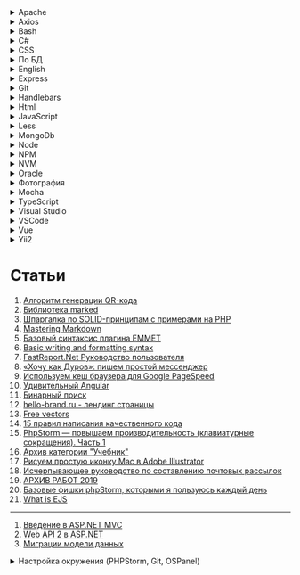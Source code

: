<details>
	<summary>Apache</summary>

1. [Настройка кэширования через файл .htaccess](https://www.netangels.ru/support/hosting-old/htaccess-cache/)
</details>
<details>
	<summary>Axios</summary>

1. [Используем Axios для доступа к API](https://ru.vuejs.org/v2/cookbook/using-axios-to-consume-apis.html)
1. [axios](https://github.com/axios/axios)
</details>
<details>
	<summary>Bash</summary>

1. [Bash-скрипты: начало](https://habr.com/ru/company/ruvds/blog/325522/)
1. [How to Use sed to Find and Replace String in Files](https://linuxize.com/post/how-to-use-sed-to-find-and-replace-string-in-files/)
1. [Developing in WSL](https://code.visualstudio.com/docs/remote/wsl)
1. [Bash Debug](https://marketplace.visualstudio.com/items?itemName=rogalmic.bash-debug)
1. [Как запустить файл .sh или Shell скрипт в Windows 10](https://itsecforu.ru/2019/07/15/%F0%9F%94%A9-%D0%BA%D0%B0%D0%BA-%D0%B7%D0%B0%D0%BF%D1%83%D1%81%D1%82%D0%B8%D1%82%D1%8C-%D1%84%D0%B0%D0%B9%D0%BB-sh-%D0%B8%D0%BB%D0%B8-shell-%D1%81%D0%BA%D1%80%D0%B8%D0%BF%D1%82-%D0%B2-windows-10/)
1. [Массивы bash](https://habr.com/ru/sandbox/102954/)
1. [Lesson 2. Bash Commands to Manage Directories and Files](https://www.earthdatascience.org/courses/intro-to-earth-data-science/open-reproducible-science/bash/bash-commands-to-manage-directories-files/)
1. [Поиск файлов с помощью find](https://www.opennet.ru/docs/RUS/linux_base/node149.html)
1. [How to Compare Strings in Bash](https://linuxize.com/post/how-to-compare-strings-in-bash/)
1. [Sed - An Introduction and Tutorial by Bruce Barnett](https://www.grymoire.com/Unix/Sed.html#uh-37)
1. [Как вывести файлы директории в консоли при помощи ls BASH](http://trainingweb.ru/page/output-files-directory-in-console-using-ls-bash)
</details>
<details>
	<summary>C#</summary>

1. [Состояние сеанса](https://professorweb.ru/my/ASP_NET/base/level5/5_4.php)
1. [Практическое руководство. Изменение деревьев выражений (C#)](https://docs.microsoft.com/ru-ru/dotnet/csharp/programming-guide/concepts/expression-trees/how-to-modify-expression-trees)
1. [Миграции модели данных](https://professorweb.ru/my/entity-framework/6/level2/2_11.php)
1. [Entity Framework rollback and remove bad migration](https://stackoverflow.com/questions/22680446/entity-framework-rollback-and-remove-bad-migration)

# Библиотеки / сайты

> Bogus
1. [Bogus](https://github.com/bchavez/Bogus)
1. [Creating a .NET Core API](https://dev.to/integerman/creating-a-net-core-api-3n6d)
1. [Mocking Data with Bogus](https://dev.to/integerman/mocking-data-with-bogus-25ac)

> Metanit
1. [Введение в C#](https://metanit.com/sharp/tutorial/1.1.php)
1. [Web API 2 в ASP.NET](https://metanit.com/sharp/aspnet_webapi/1.1.php)
1. [Введение в Entity Framework](https://metanit.com/sharp/entityframework/1.1.php)
1. [Работа с классом Task](https://metanit.com/sharp/tutorial/12.2.php)
1. [Aсинхронное программирование](https://metanit.com/sharp/tutorial/13.3.php)
1. [Введение в ASP.NET MVC](https://metanit.com/sharp/mvc/1.1.php)
1. [Web API 2 в ASP.NET](https://metanit.com/sharp/aspnet_webapi/1.1.php)
1. [Миграции модели данных](https://professorweb.ru/my/entity-framework/6/level2/2_11.php)
</details>
<details>
	<summary>CSS</summary>

1. [Полное руководство по CSS Grid](https://tuhub.ru/posts/css-grid-complete-guide)
1. [Иконочный шрифт Ionicons](https://ionicons.com/)
1. [Шрифт Даниэль Карлмац](https://www.google.ru/search?q=%D0%94%D0%B0%D0%BD%D0%B8%D1%8D%D0%BB%D1%8C+%D0%9A%D0%B0%D1%80%D0%BB%D0%BC%D0%B0%D1%82%D1%86&newwindow=1&source=lnms&tbm=isch&sa=X&ved=0ahUKEwjWhfv2wPDaAhXhApoKHd_aClYQ_AUICigB&biw=1920&bih=989)
1. [How to Center an Absolutely Positioned Element Using CSS](https://www.sitepoint.com/css-center-position-absolute-div/)
1. [ИЗУЧАЕМ CSS-ПОЗИЦИОНИРОВАНИЕ ЗА 10 ШАГОВ](http://dreamhelg.ru/2011/02/css-position-in-10-steps/)
1. [30 CSS-фреймворков для адаптивного веб-дизайна](https://habr.com/ru/post/156747/)
</details>
<details>
	<summary>По БД</summary>

1. [Как работает реляционная БД](https://habr.com/ru/company/mailru/blog/266811/)
1. [Обзор типов индексов Oracle, MySQL, PostgreSQL, MS SQL](https://habr.com/ru/post/102785/)

<details>
	<summary>Обход дерева в MySQL через пределы</summary>

```sql
--вниз

SELECT
  node.*
FROM
  test AS node, test AS parent
WHERE
  node.l BETWEEN parent.l AND parent.r
  AND parent.id = 2
ORDER BY
  node.id;
  
-------------------
  
--вверх

SELECT
  node.*
FROM
  test AS node, test AS parent
WHERE
  parent.l BETWEEN node.l AND node.r
  AND parent.id = 9
ORDER BY
  node.id;
  
-------------------
-- Выводим каталоги до всех листов
-- Выводим только те узлы которые активны. Если узел является не активным не выводим его детей
SELECT
  	node.*
FROM
  	igi_CATALOG AS node, igi_CATALOG AS parent
WHERE
  	node.LEFT BETWEEN parent.LEFT AND parent.RIGHT
  	AND parent.ID = 6
	-- Надстройка. Выводить только следующий уровень каталога, листья которого выводим
	-- AND (parent.LEVEL + 1) >= node.LEVEL
	-- Надстройка. Не выводить каталог, который 
	-- AND node.ID != parent.ID
  	AND 1 = (
  		-- Проверяем узлы если есть в цепочке до корня не активные элементы то не выводим данный узел
  		-- если 1 то выводим
		SELECT
		  	IF((COUNT(*) - SUM(sub_parent.ACTIVE_FLAG)) = 0, 1, 0) AS IS_CATALOG
		FROM
		  	igi_CATALOG AS sub_node, igi_CATALOG AS sub_parent
		WHERE
		  	sub_node.LEFT BETWEEN sub_parent.LEFT AND sub_parent.RIGHT
		  	AND sub_node.ID = node.ID
	)
ORDER BY
  	node.ID;
	
-----------------------------------------
-- Проверяем каталог. Если его родители не активны, то не выводим его
SELECT
	IF((COUNT(*) - SUM(parent.ACTIVE_FLAG)) = 0, 1, 0) AS IS_CATALOG
FROM
  	igi_CATALOG AS node, igi_CATALOG AS parent
WHERE
  	node.LEFT BETWEEN parent.LEFT AND parent.RIGHT
AND node.ID = 21

-----------------
-- Выводим продукт. Если каталог не активен продукт не выводиться.
-- Если родитель не активен каталога в котором лежит продукт, то продукт не выводиться
SELECT
	product.*
FROM
	igi_PRODUCT AS product
WHERE
	product.ID = 1
	AND 1 = (
		-- Проверяем каталог. Если его родители не активны, то не выводим его
		SELECT
			IF((COUNT(*) - SUM(parent.ACTIVE_FLAG)) = 0, 1, 0) AS IS_CATALOG
		FROM
		  	igi_CATALOG AS node, igi_CATALOG AS parent
		WHERE
		  	node.LEFT BETWEEN parent.LEFT AND parent.RIGHT
		AND node.ID = product.ID_CATALOG
	);

	
------------------
-- Вывести все продукты всех узлов каталога
SELECT
	product.*
FROM
	igi_PRODUCT AS product
WHERE
	product.ID_CATALOG IN (
		-- Выводим каталоги до всех листов
		-- Выводим только те узлы которые активны. Если узел является не активным не выводим его детей
		SELECT
		  	node.ID
		FROM
		  	igi_CATALOG AS node, igi_CATALOG AS parent
		WHERE
		  	node.LEFT BETWEEN parent.LEFT AND parent.RIGHT
		  	AND parent.ID = 1
			-- Надстройка. Выводить только следующий уровень каталога, листья которого выводим
			-- AND (parent.LEVEL + 1) >= node.LEVEL
			-- Надстройка. Не выводить каталог, который 
			-- AND node.ID != parent.ID
		  	AND 1 = (
		  		-- Проверяем узлы если есть в цепочке до корня не активные элементы то не выводим данный узел
		  		-- если 1 то выводим
				SELECT
				  	IF((COUNT(*) - SUM(sub_parent.ACTIVE_FLAG)) = 0, 1, 0) AS IS_CATALOG
				FROM
				  	igi_CATALOG AS sub_node, igi_CATALOG AS sub_parent
				WHERE
				  	sub_node.LEFT BETWEEN sub_parent.LEFT AND sub_parent.RIGHT
				  	AND sub_node.ID = node.ID
			)
		ORDER BY
		  	node.ID
	)
```
</details>
</details>
<details>
	<summary>English</summary>

1. [Глаголы will и shall в английском языке](https://catchenglish.ru/grammatika/shall-i-will.html)
1. [5 простых правил порядка слов в английском](https://skyeng.ru/articles/5-prostyh-pravil-poryadka-slov-v-anglijskom)
1. [Порядок слов в английском языке: правила построения предложений](https://engblog.ru/construction-of-sentences)
1. [Разница между Past Simple и Past Continuous](https://www.start2study.ru/english-grammar/past-simple-past-continuous/)
1. [Present Simple vs Present Continuous – правила и отличия](https://obrazovaka.ru/english/present-simple-vs-present-continuous-pravila.html)
1. [Все времена глагола в английском языке](https://skyeng.ru/articles/vse-vremena-glagola-v-anglijskom-yazyke)
1. [Модальные глаголы](https://www.native-english.ru/grammar/modal-verbs)
</details>
<details>
	<summary>Express</summary>

1. [Express](http://expressjs.com/ru/)
</details>
<details>
	<summary>Git</summary>

1. [Есть ли отличие в командах rm --cached и reset HEAD?](https://toster.ru/q/452518)
2. [Book](https://git-scm.com/book/ru/v2)
3. [Как в Git удалить файлы из индекса, не удаляя их в рабочей директории](https://webhamster.ru/mytetrashare/index/mtb0/1518440234z6ace7z0ae)
</details>
<details>
	<summary>Handlebars</summary>

1. [Handlebars](https://handlebarsjs.com/)
1. [Создание собственных хелперов в Handlebars.js](https://getinstance.info/articles/tools/custom-handlebars-helpers/)
</details>
<details>
	<summary>Html</summary>

1. [Особенности загрузки файлов на HTML5](https://habr.com/ru/post/154097/)
1. [FileSystem API&File API: разбираемся и используем](https://habr.com/ru/post/112286/)
1. [HTML-формы. Взгляд бэкенд-разработчика](https://habr.com/ru/post/236837/)
</details>
<details>
	<summary>JavaScript</summary>

1. [Создание и вызов событий](https://developer.mozilla.org/ru/docs/Web/Guide/Events/%D0%A1%D0%BE%D0%B7%D0%B4%D0%B0%D0%BD%D0%B8%D0%B5_%D0%B8_%D0%B2%D1%8B%D0%B7%D0%BE%D0%B2_%D1%81%D0%BE%D0%B1%D1%8B%D1%82%D0%B8%D0%B9)
1. [Всплытие и перехват](https://learn.javascript.ru/event-bubbling)
1. [Event.preventDefault()](https://developer.mozilla.org/ru/docs/Web/API/Event/preventDefault)
1. [Event.stopPropagation()](https://developer.mozilla.org/ru/docs/Web/API/Event/stopPropagation)
1. [Метод EventTarget.addEventListener()](https://developer.mozilla.org/ru/docs/Web/API/EventTarget/addEventListener)
1. [WebSocket](https://learn.javascript.ru/websockets)
1. [Пара двойников](http://jsraccoon.ru/exercise-double)
1. [3 Ways to clone objects in JavaScript](https://medium.com/better-programming/3-ways-to-clone-objects-in-javascript-f752d148054d)
1. [Дескрипторы, геттеры и сеттеры свойств](https://learn.javascript.ru/descriptors-getters-setters)
1. [Революция дата-байндинга с Object.Observe()](https://habr.com/ru/post/225065/)
1. [Object.prototype.watch()](https://developer.mozilla.org/ru/docs/Web/JavaScript/Reference/Global_Objects/Object/watch)
1. [Object.observe()](https://developer.mozilla.org/ru/docs/Web/JavaScript/Reference/Global_Objects/Object/observe)
1. [MutationObserver](https://developer.mozilla.org/ru/docs/Web/API/MutationObserver)

# Статьи

1. [Вы не знаете JS (серия книг)](https://github.com/azat-io/you-dont-know-js-ru)
1. [Джедайские приемы на JavaScript: магические свойства транслятора событий](https://tproger.ru/translations/event-emitter-javascript/)
1. [Как работает JS: WebSocket и HTTP/2+SSE. Что выбрать?](https://habr.com/ru/company/ruvds/blog/342346/)
1. [Подборка из 15 лучших JavaScript-фреймворков для фронтенд-разработки](https://tproger.ru/digest/top-javascript-frontend-frameworks/)
1. [ES6: Интерполяция](http://jsraccoon.ru/es6-interpolation)
1. [Работа с файлами в JavaScript, Часть 2: FileReader](https://xdan.ru/working-with-files-in-javascript-part-2-filereader.html)
1. [15 советов по написанию самодокументируемого кода (на примере JavaScript)](https://tproger.ru/articles/15-tips-selfdoc-js/)
1. [Выразительный JavaScript: Модули](https://habr.com/ru/post/243273/)
1. [jStorage: замена стандартным cookies или как еще хранить данные на стороне клиента](http://csslike.me/jstorage-zamena-standartny-m-cookies-ili-kak-eshhe-hranit-danny-e-na-storone-klienta/)
1. [Долой callback hell или как работают promises?](https://zserge.wordpress.com/2013/10/17/%D0%B4%D0%BE%D0%BB%D0%BE%D0%B9-callback-hell-%D0%B8%D0%BB%D0%B8-%D0%BA%D0%B0%D0%BA-%D1%80%D0%B0%D0%B1%D0%BE%D1%82%D0%B0%D1%8E%D1%82-promises/)
1. [Разбираем WTF задачки в JavaScript](https://habr.com/ru/post/479496/)

# Библиотеки

> Gulp

1. [Основы использования Gulp для сборки JavaScript-приложений](https://getinstance.info/articles/tools/introduction-to-gulp/)
1. [GulpJS — фантастически быстрый сборщик проектов](https://habr.com/ru/post/208890/)
1. [Gulp-imagemin - оптимизация изображений в Gulp](http://gearmobile.github.io/gulp/gulp-imagemin/)

> lodash

1. [Lodash](https://lodash.com/)

> Node
1. [Скринкаст по Node.js](https://learn.javascript.ru/screencast/nodejs)

<details>
	<summary>Качаем изображения JavaScript</summary>

```javascript
$.get('/', function (data) {
  var t = data.match(/(images\/portfolio).*?.jpg/gi);
  var a = [];
  t.forEach(function (item, i, t) {
    a.push('http://repnitskaya.ru/' + item);
  });
  a.forEach(function (item, i, a) {
     var aTag = document.createElement("a");
      aTag.download = item;
      aTag.target = '_blank';
      aTag.href = item;
      aTag.click();
  });
});
	
(function(){
	var block = document.getElementById('allsizes-photo'),
		img = block.getElementsByTagName('img')[0],
		src = img.getAttribute('src');
		
	var aTag = document.createElement('a');
      aTag.download = src;
      //aTag.target = '_blank';
      aTag.href = src;
	  document.body.appendChild(aTag);
      aTag.click();
})()

(function(){
	var img = document.getElementsByClassName('zoom-large')[0],
		src = img.getAttribute('src');
		
	var aTag = document.createElement('a');
      aTag.download = src;
      //aTag.target = '_blank';
      aTag.href = src;
	  document.body.appendChild(aTag);
      aTag.click();
})()
```
</details>
</details>
<details>
	<summary>Less</summary>

1. [Путеводитель для новичков по CSS-препроцессору Less!](https://mrmlnc.gitbooks.io/less-guidebook-for-beginners/content/chapter_3/variable-interpolation.html)
</details>
<details>
	<summary>MongoDb</summary>

1. Настройка в **CMD**
    ```    
    > mongod --directoryperdb --dbpath C:\mongodb\data\db --logpath C:\mongodb\log\mongo.log --logappend --install
    ```
1. Старт
    ```
    > net start MongoDB
    ```
1. Стоп
    ```
    > net stop MongoDB
    ```
---

1. [Большой туториал по MongoDB](https://medium.com/@Merrick_krg/%D0%B1%D0%BE%D0%BB%D1%8C%D1%88%D0%BE%D0%B9-%D1%82%D1%83%D1%82%D0%BE%D1%80%D0%B8%D0%B0%D0%BB-%D0%BF%D0%BE-mongodb-c6f460e71a00)
</details>
<details>
	<summary>Node</summary>

1. [Документации](https://js-node.ru/)
</details>
<details>
	<summary>NPM</summary>

1. [Шпаргалка по пакетному менеджеру NPM](https://habr.com/ru/post/133363/)
1. [Почему npm-скрипты?](http://prgssr.ru/development/pochemu-npm-skripty.html)
</details>
<details>
	<summary>NVM</summary>

1. [Туториал по Node Version Manager (NVM)](https://ua-blog.com/%D1%82%D1%83%D1%82%D0%BE%D1%80%D0%B8%D0%B0%D0%BB-%D0%BF%D0%BE-node-version-manager-nvm/)
1. [Node Version Manager](https://github.com/nvm-sh/nvm)
1. [nvm-windows](https://github.com/coreybutler/nvm-windows/releases)
</details>
<details>
	<summary>Oracle</summary>

1. [Оптимизация обработки запросов в Oracle](https://oracle-patches.com/oracle/tuning/3106-%D0%BE%D0%BF%D1%82%D0%B8%D0%BC%D0%B8%D0%B7%D0%B0%D1%86%D0%B8%D1%8F-%D0%BE%D0%B1%D1%80%D0%B0%D0%B1%D0%BE%D1%82%D0%BA%D0%B8-%D0%B7%D0%B0%D0%BF%D1%80%D0%BE%D1%81%D0%BE%D0%B2-%D0%B2-oracle)
1. [Опыт и рекомендации по оптимизации SQL-запросов](http://www.fors.ru/upload/magazine/07/http_text/russia_mihjeichev_plan_recomendations.html)
1. [Двадцать пять заповедей SQL](http://www.nsc.ru/win/docs/db/sql/sql25.htm)
1. [Индексы Oracle](https://oracle-dba.ru/docs/architecture/indexes/)
1. [Индексы](http://oracledb.ru/sql/ddl-i-obekty-sxemy/indeksy.html)
1. [Список наиболее часто используемых системных таблиц Oracle](http://j2w.blogspot.com/2008/11/oracle.html)
1. [Разбираем XML средствами Oracle database](https://habr.com/ru/post/129018/)
1. [Аналитические функции Oracle PL/SQL](https://oracleplsql.ru/analytic.html)
</details>
<details>
	<summary>Фотография</summary>

1. [ELENA SHUMILOVA](https://elenashumilova.smugmug.com/)
</details>
<details>
	<summary>Mocha</summary>

1. [Mocha](https://mochajs.org/)
1. [CDNjs](https://cdnjs.com/libraries/mocha)

# Chai

1. [Chai](https://www.chaijs.com/)
1. [CDNjs](https://cdnjs.com/libraries/chai)

# Jasmine

1. [Кратко о Jasmine](http://tfs.finist-soft.ru:8084/WebPlatformDocs/Developer/JSBasicsOfJasmine)
</details>
<details>
	<summary>TypeScript</summary>

1. [Compiler Options](https://www.typescriptlang.org/docs/handbook/compiler-options.html)
1. [Руководство Typescript](http://typescript-lang.ru/docs/)
1. [Введение в TypeScript](https://metanit.com/web/typescript/1.1.php)
1. [How to think and type in TypeScript](https://areknawo.com/how-to-think-and-type-in-typescript/)

# tsconfig.json

```javascript
{
	// "compileOnSave": true,
	"compilerOptions": {
		"watch": true,
		/* Basic Options */
		// "incremental": true,                   /* Enable incremental compilation */
		"target": "ES5",                          /* Specify ECMAScript target version: 'ES3' (default), 'ES5', 'ES2015', 'ES2016', 'ES2017', 'ES2018', 'ES2019' or 'ESNEXT'. */
		"module": "es2015",                     /* Specify module code generation: 'none', 'commonjs', 'amd', 'system', 'umd', 'es2015', or 'ESNext'. */
		// "lib": [],                             /* Specify library files to be included in the compilation. */
		// "allowJs": true,                       /* Allow javascript files to be compiled. */
		// "checkJs": true,                       /* Report errors in .js files. */
		// "jsx": "preserve",                     /* Specify JSX code generation: 'preserve', 'react-native', or 'react'. */
		// "declaration": true,                   /* `Generates corresponding '.d.ts' file.` */
		// "declarationMap": true,                /* Generates a sourcemap for each corresponding '.d.ts' file. */
		// "sourceMap": true,                     /* Generates corresponding '.map' file. */
		// "outFile": "./",                       /* Concatenate and emit output to single file. */
		"outDir": "./dist/",                        /* Redirect output structure to the directory. */
		"rootDir": "./src/",                       /* Specify the root directory of input files. Use to control the output directory structure with --outDir. */
		// "composite": true,                     /* Enable project compilation */
		// "tsBuildInfoFile": "./",               /* Specify file to store incremental compilation information */
		"removeComments": true,                /* Do not emit comments to output. */
		// "noEmit": true,                        /* Do not emit outputs. */
		// "importHelpers": true,                 /* Import emit helpers from 'tslib'. */
		// "downlevelIteration": true,            /* Provide full support for iterables in 'for-of', spread, and destructuring when targeting 'ES5' or 'ES3'. */
		// "isolatedModules": true,               /* Transpile each file as a separate module (similar to 'ts.transpileModule'). */

		/* Strict Type-Checking Options */
		"strict": true,                           /* Enable all strict type-checking options. */
		// "noImplicitAny": true,                 /* Raise error on expressions and declarations with an implied 'any' type. */
		// "strictNullChecks": true,              /* Enable strict null checks. */
		// "strictFunctionTypes": true,           /* Enable strict checking of function types. */
		// "strictBindCallApply": true,           /* Enable strict 'bind', 'call', and 'apply' methods on functions. */
		// "strictPropertyInitialization": true,  /* Enable strict checking of property initialization in classes. */
		// "noImplicitThis": true,                /* Raise error on 'this' expressions with an implied 'any' type. */
		"alwaysStrict": true,                  /* Parse in strict mode and emit "use strict" for each source file. */

		/* Additional Checks */
		"noUnusedLocals": true,                /* Report errors on unused locals. */
		"noUnusedParameters": true,            /* Report errors on unused parameters. */
		"noImplicitReturns": true,             /* Report error when not all code paths in function return a value. */
		"noFallthroughCasesInSwitch": true,    /* Report errors for fallthrough cases in switch statement. */

		/* Module Resolution Options */
		// "moduleResolution": "node",            /* Specify module resolution strategy: 'node' (Node.js) or 'classic' (TypeScript pre-1.6). */
		// "baseUrl": "./",                       /* Base directory to resolve non-absolute module names. */
		// "paths": {},                           /* A series of entries which re-map imports to lookup locations relative to the 'baseUrl'. */
		// "rootDirs": [],                        /* List of root folders whose combined content represents the structure of the project at runtime. */
		// "typeRoots": [],                       /* List of folders to include type definitions from. */
		// "types": [],                           /* Type declaration files to be included in compilation. */
		// "allowSyntheticDefaultImports": true,  /* Allow default imports from modules with no default export. This does not affect code emit, just typechecking. */
		"esModuleInterop": true,                  /* Enables emit interoperability between CommonJS and ES Modules via creation of namespace objects for all imports. Implies 'allowSyntheticDefaultImports'. */
		// "preserveSymlinks": true,              /* Do not resolve the real path of symlinks. */
		// "allowUmdGlobalAccess": true,          /* Allow accessing UMD globals from modules. */

		/* Source Map Options */
		// "sourceRoot": "",                      /* Specify the location where debugger should locate TypeScript files instead of source locations. */
		// "mapRoot": "",                         /* Specify the location where debugger should locate map files instead of generated locations. */
		// "inlineSourceMap": true,               /* Emit a single file with source maps instead of having a separate file. */
		// "inlineSources": true,                 /* Emit the source alongside the sourcemaps within a single file; requires '--inlineSourceMap' or '--sourceMap' to be set. */

		/* Experimental Options */
		// "experimentalDecorators": true,        /* Enables experimental support for ES7 decorators. */
		// "emitDecoratorMetadata": true,         /* Enables experimental support for emitting type metadata for decorators. */

		/* Advanced Options */
		"forceConsistentCasingInFileNames": true  /* Disallow inconsistently-cased references to the same file. */
	}
}
```
</details>
<details>
	<summary>Visual Studio</summary>

## Работа с MySQL в Visual Studio.
## Visual Studio 2013 Ultimate Update 5

1. Ставим mysql-installer-community на тот момент версия 5.7.12.0
	``dev.mysql.com/downloads/installer/``
  
2. Проверяем в VS подключение. DataSourse -> MySQL database
  
3. Если нет. То в установленной панели mysql-installer-community удаляем MySQL for VS и устанавливаем заново в этой же панели. После этого должно появиться.
  
4. Для того что бы работать с EF6 добавляем через NuGet EF6 и потом ручками добавдяем References

	```
	MySQL.Date
	MySQL.Date.Entity.EF6
	MySQL.Web
	```
	Наведя на них смотрим что бы версия пакетом совпадала Assemblies\v4.5.
	На тот момен версии были у всех 4.5
  
5. Дале смотри в Config И проверяем блок EntityFramework
	Он должен быть таким:
	
  ```C#
  	<entityFramework>
		<defaultConnectionFactory type="MySql.Data.Entity.MySqlConnectionFactory, MySql.Data.Entity.EF6">
			<parameters>
				<parameter value="mssqllocaldb" />
			</parameters>
		</defaultConnectionFactory>
		<providers>
			<provider invariantName="MySql.Data.MySqlClient" type="MySql.Data.MySqlClient.MySqlProviderServices, 
				MySql.Data.Entity.EF6" />
		</providers>
	</entityFramework>
  ```


6. После этого добавляем "New Item" ADO Entity в проект и создаем модель по уже заготовленной БД.
	Елси вылетает ошибка 
	
  ``
  'System.Data.StrongTypingException: El valor de la columna 'IsPrimaryKey' de la tabla 'TableDetails' es DBNull.
  ``
	
То открываем 
```
Open Services (services.msc) 
cmd -> services.msc
```
Перезапускаем
```
restart MySQL57 service.
```
Открываем командную строку MySQL и ввидим команды use "db name"; - без кавычек
```
SET optimizer_switch='derived_merge=off';
SET GLOBAL optimizer_switch='derived_merge=off';
```	
Можно проверить применился влаг или нет командой:
	
```
SELECT @@optimizer_switch\G
		
stackoverflow.com/questions/31961646/ef6-mysql-strongtypingexception-when-column-is-not-pk	
dev.mysql.com/doc/refman/5.6/en/switchable-optimizations.html
docs.oracle.com/cd/E17952_01/refman-5.5-en/switchable-optimizations.html
```
	
7. После этого должно всё заработать. Если нет то гуглим ответ всё равно есть.
	некоторые предлагают установить компонент версией ниже.
</details>
<details>
	<summary>VSCode</summary>

1. [Visual Studio Code. Настройка и применение. Часть 1](https://medium.com/@p1t1ch/visual-studio-code-%D0%BD%D0%B0%D1%81%D1%82%D1%80%D0%BE%D0%B9%D0%BA%D0%B0-%D0%B8-%D0%BF%D1%80%D0%B8%D0%BC%D0%B5%D0%BD%D0%B5%D0%BD%D0%B8%D0%B5-%D1%87%D0%B0%D1%81%D1%82%D1%8C-1-7f1a26806522)
1. [Горячие клавиши Visual Studio Code](https://nikomedvedev.ru/other/vscodeshortcuts/hotkeys.html)
1. [Как настроить расширение Debugger for Chrome для Visual Studio Code](https://techrocks.ru/2019/05/14/debugger-for-chrome-in-vs-code/)
</details>
<details>
	<summary>Vue</summary>

1. [Официальное руководство](https://ru.vuejs.org/index.html)
1. [Форум по Vue](https://forum.vuejs.org/)
	* [Чат с помощью](https://gitter.im/vuejs/vue)
1. [Канал Эрика на Youtube](https://www.youtube.com/channel/UCshZ3rdoCLjDYuTR_RBubzw)
	* [Исходный код примеров для книги Эрика](https://www.manning.com/books/vue-js-in-action)
	* [Код отдельных глав на Git'e Эрика](https://github.com/ErikCH/VuejsInActionCode)
1. [Основы Vue.js](https://metanit.com/web/vuejs/1.1.php)
1. [TableComponent.vue](https://github.com/spatie/vue-table-component/blob/master/src/components/TableComponent.vue)
1. [Список псевдонимов клавиш в Vue](https://vuejs.org/v2/guide/events.html#Key-Modifiers)
1. [Таблица с кодами клавшим](https://css-tricks.com/snippets/javascript/javascript-keycodes/#article-header-id-1)
1. [Фильтры](https://vuejs.org/v2/api/#filters)
	* [Filters](https://vuejs.org/v2/guide/filters.html)
1. [Метаданные маршрутов](https://router.vuejs.org/ru/guide/advanced/meta.html)
1. [Использование middleware во Vue](https://webdevblog.ru/ispolzovanie-middleware-vo-vue/)
1. [Vue Router. Руководство по тестированию Vue-приложений](https://lmiller1990.github.io/vue-testing-handbook/ru/vue-router.html#vue-router)
1. [How To Set Up Vue.js Authentication and Route Handling Using vue-router](https://www.digitalocean.com/community/tutorials/how-to-set-up-vue-js-authentication-and-route-handling-using-vue-router)

## VUEX

1. [Watch for Vuex State changes!](https://dev.to/viniciuskneves/watch-for-vuex-state-changes-2mgj)
</details>
<details>
	<summary>Yii2</summary>

1. [Ресурсы](https://github.com/yiisoft/yii2/blob/master/docs/guide-ru/structure-assets.md#%D0%A0%D0%B5%D1%81%D1%83%D1%80%D1%81%D1%8B)
1. [Правила валидации форм в Yii 2.x](http://www.webapplex.ru/pravila-validaczii-form-v-yii-2.x)
1. [Yii 2.0.11](https://habr.com/ru/post/320906/)
1. [Что такое Yii?](http://stuff.cebe.cc/yii2docs-ru/guide-intro-yii.html)
1. [Русскоязычное сообщество Yii](https://yiiframework.ru/)
1. [Логирование](http://stuff.cebe.cc/yii2docs-ru/guide-runtime-logging.html)
1. [Виджет Breadcrumbs (хлебные крошки) на Yii 2.x](http://www.webapplex.ru/vizdzhet-breadcrumbs-(xlebnyie-kroshki)-na-yii-2.x)
1. [Карта сайта Yii2 для поисковых систем.](https://klisl.com/sitemap_yii2.html)
1. [Урок 8: Кэширование в Yii2](https://deone.ru/211/)

# Библиотеки

> owl.carousel

1. [owl.carousel.js](https://owlcarousel2.github.io/OwlCarousel2/docs/api-options.html)
</details>
 
# Статьи

1. [Алгоритм генерации QR-кода](https://habr.com/ru/post/172525/)
1. [Библиотека marked](https://github.com/markedjs/marked)
1. [Шпаргалка по SOLID-принципам с примерами на PHP](https://habr.com/ru/post/208442/)
1. [Mastering Markdown](https://guides.github.com/features/mastering-markdown/)
1. [Базовый синтаксис плагина EMMET](https://dwstroy.ru/stail/plaginy-rasshireniya/emmet-shpargalka/)
1. [Basic writing and formatting syntax](https://help.github.com/en/github/writing-on-github/basic-writing-and-formatting-syntax#quoting-text)
1. [FastReport.Net Руководство пользователя](https://www.fastreport.ru/public_download/FRNetUserManual-ru.pdf)
1. [«Хочу как Дуров»: пишем простой мессенджер](https://tproger.ru/translations/building-messenger/?utm_source=grf-eng&utm_medium=partner&utm_campaign=giraff.io)
1. [Используем кеш браузера для Google PageSpeed](http://vasilenko.info/pagespeed-cache/)
1. [Удивительный Angular](https://habr.com/ru/post/348818/)
1. [Бинарный поиск](https://prog-cpp.ru/search-binary/)
1. [hello-brand.ru - лендинг страницы](https://hello-brand.ru/)
1. [Free vectors](https://all-free-download.com/)
1. [15 правил написания качественного кода](https://tproger.ru/translations/15-rules-for-writing-quality-code/)
1. [PhpStorm — повышаем производительность (клавиатурные сокращения). Часть 1](https://habr.com/ru/post/212077/)
1. [Архив категории "Учебник"](https://softwaremaniacs.org/blog/category/primer/)
1. [Рисуем простую иконку Mac в Adobe Illustrator](http://www.interface.ru/home.asp?artId=36070)
1. [Исчерпывающее руководство по составлению почтовых рассылок](https://habr.com/ru/post/227229/)
1. [АРХИВ РАБОТ 2019](https://sawtech.ru/work/)
1. [Базовые фишки phpStorm, которыми я пользуюсь каждый день](http://zhurov.me/blog/phpstorm-base-features.html)
1. [What is EJS](https://ejs.co/#install)

---

1. [Введение в ASP.NET MVC](https://metanit.com/sharp/mvc/1.1.php)
1. [Web API 2 в ASP.NET](https://metanit.com/sharp/aspnet_webapi/1.1.php)
1. [Миграции модели данных](https://professorweb.ru/my/entity-framework/6/level2/2_11.php)

<details>
	<summary>Настройка окружения (PHPStorm, Git, OSPanel)</summary>

1. PHPStorm

2. Git
	- логин

		``git config --global user.name "username"``

	- email	
		
        ``git config --global user.email useremail@mail.com``

	- проверка

		``git config --list``

	- клонируем репозиторий
		
        ``git clone``

3. Open Server
	- обновляем composer
		
        ``composer self-update``

	- устанавливаем плагины через композер (находясь в корне проекта)
		
        ``composer instal``

4. HeidiSQL
	- раскатываем дамп БД

		``Файл -> Выполнить SQL-файл``

5. PHPStorm
	- Настраиваем XDebug (https://habrahabr.ru/post/250323/)
		в php.ini прописываем следующие строчки
        ```ini
        zend_extension="%sprogdir%/modules/php/%phpdriver%/ext/php_xdebug.dll"
        ;эта опция как раз и отвечает за автостарт
        xdebug.remote_autostart = 1
        xdebug.remote_enable = 1
        xdebug.remote_handler = "dbgp"
        xdebug.remote_host = "localhost"
        xdebug.remote_mode = "req"
        ;порт может быть и 9000, но у openserver он зарезервирован под php
        xdebug.remote_port = 9001
        ;ключ IDE (может быть любым) понадобится позже
        xdebug.idekey = "PHPSTORM"
        ```
	- Создаём сервер

	- Настройка внешнего вида idea

		```
        темы : http://www.phpstorm-themes.com/
		zeus, visual studio
		в папке config создаём папку colors и переносим туда файлы с темой
        ```
		
6. Node.js

	https://www.youtube.com/watch?v=EtbZQ6qWuJ4
	- nvm-setup.exe ``https://github.com/coreybutler/nvm-windows``
	- nvm install [version] [arch]
	- nvm use [version] [arch]
	
    Устанавливаем модули.
	
    - npm install gulp-cli -g
		установка gulp глобально
	
    Если проект скачен с репозитория и там есть файл package.json, то необходимо просто выполнить команду npm install.
	
    - npm i gulp gulp-concat-css gulp-clean-css gulp-rename gulp-autoprefixer gulp-uglify gulp-concat gulp-imagemin --save-dev
		
        установка необходимых пакетов в проект

	- nmp init
		создаст файл package.json
	Настраиваем gulp правила 

УСТАНОВКА НОВОГО ПРОЕКТА

1. 
```
composer global require "fxp/composer-asset-plugin:~1.0.3"
php composer.phar global update fxp/composer-asset-plugin --no-plugins
composer global update fxp/composer-asset-plugin --no-plugins
composer global require fxp/composer-asset-plugin --no-plugins
```

2. 
```
composer create-project --prefer-dist yiisoft/yii2-app-advanced                 my-project-name.local
my-project-name.local имя папки с проектом
```

3. php init

``http://www.elisdn.ru/blog/50/console-commands-in-yii``

Поведения 
	
``https://www.youtube.com/watch?v=JTV8Z4L3_O0``

Загрузка фото 

``https://www.youtube.com/watch?v=_vIWEpkK4VE``
	
``https://bootstrapstudio.io/``

``http://bootstraptour.com/``
	
	
bootstrap modal

```
http://jschr.github.io/bootstrap-modal/
https://codepen.io/maouida/pen/NPGaaN
```
	
Ajax валидация
```
https://ru.stackoverflow.com/questions/536701/yii2-ajax-%D0%B2%D0%B0%D0%BB%D0%B8%D0%B4%D0%B0%D1%86%D0%B8%D1%8F-%D0%B8-%D1%81%D1%86%D0%B5%D0%BD%D0%B0%D1%80%D0%B8%D0%B8
```
	
ActiveForm (Bootstrap CSS)

``http://codemix.github.io/yii2-bs3activeform/horizontal.html``
	
	
	
```js	
npm i gulp gulp-concat-css gulp-clean-css gulp-rename gulp-autoprefixer --save-dev

npm init -y

npm i babel-cli babel-core babel-preset-es2015 --save-dev

"scripts": {
    "w": "babel src -d dist -s --presets es2015 -w"
}


--presets es2015 $FileDir$/test.js --out-file $FileParentDir$/out/test.js

--source-maps --out-file $FileNameWithoutExtension$.js $FilePath$ --presets es2015


$FileParentDir$/src/ --out-file $FileParentDir$/dist/$FileNameWithoutExtension$.js --presets es2015
```
</details>
